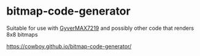 # bitmap-code-generator

Suitable for use with [GyverMAX7219](https://github.com/GyverLibs/GyverMAX7219) and possibly other code that renders 8x8 bitmaps

https://cowboy.github.io/bitmap-code-generator/
